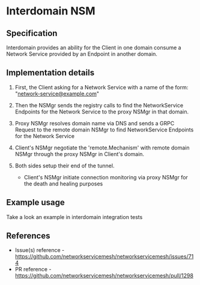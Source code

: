 Interdomain NSM
============================

Specification
-------------

Interdomain provides an ability for the Client in one domain consume a Network Service provided by an Endpoint in another domain.

Implementation details
---------------------------------

1. First, the Client asking for a Network Service with a name of the form: "network-service@example.com"

2. Then the NSMgr sends the registry calls to find the NetworkService Endpoints for the Network Service to the proxy NSMgr in that domain.

3. Proxy NSMgr resolves domain name via DNS and sends a GRPC Request to the remote domain NSMgr to find NetworkService Endpoints for the Network Service

4. Client's NSMgr negotiate the 'remote.Mechanism' with remote domain NSMgr through the proxy NSMgr in Client's domain.

5. Both sides setup their end of the tunnel.
    *  Client's NSMgr initiate connection monitoring via proxy NSMgr for the death and healing purposes

Example usage
------------------------

Take a look an example in interdomain integration tests

References
----------

* Issue(s) reference - https://github.com/networkservicemesh/networkservicemesh/issues/714
* PR reference - https://github.com/networkservicemesh/networkservicemesh/pull/1298